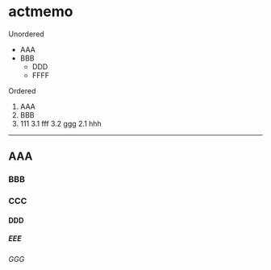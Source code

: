 # actmemo

Unordered
* AAA
* BBB
  * DDD
  * FFFF

Ordered
1. AAA
2. BBB
3. 111
   3.1 fff
   3.2 ggg
   2.1 hhh

___


## AAA
### BBB
### CCC
#### DDD
##### EEE
###### GGG

